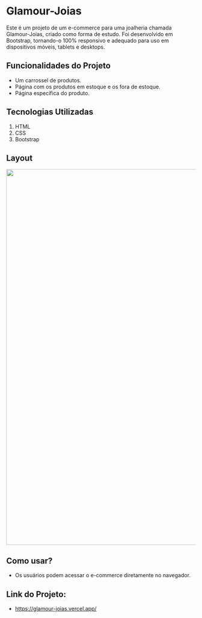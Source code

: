 # Glamour-Joias

<p>
Este é um projeto de um e-commerce para uma joalheria chamada Glamour-Joias, criado como forma de estudo. Foi desenvolvido em Bootstrap, tornando-o 100% responsivo e adequado para uso em dispositivos móveis, tablets e desktops.
</p>

## Funcionalidades do Projeto
- Um carrossel de produtos.
- Página com os produtos em estoque e os fora de estoque.
- Página específica do produto.

## Tecnologias Utilizadas
1. HTML
2. CSS
3. Bootstrap

## Layout
<div align="center">
  <img src="https://github.com/Jotta-gab/Glamour-Joias/assets/134981382/587202dc-33ab-469e-a9b2-3ec636fbd97b" width="1000px"/> 
  <!-- Certifique-se de fornecer um caminho de imagem válido para o projeto -->
</div>

## Como usar?
- Os usuários podem acessar o e-commerce diretamente no navegador.

## Link do Projeto:
- https://glamour-joias.vercel.app/
